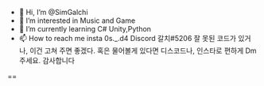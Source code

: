 - 👋 Hi, I’m @SimGalchi
- 👀 I’m interested in Music and Game
- 🌱 I’m currently learning C# Unity,Python
- 📫 How to reach me insta 0s._.d4 Discord 갈치#5206
잘 못된 코드가 있거나, 이건 고쳐 주면 좋겠다.
혹은 물어볼게 있다면
디스코드나, 인스타로 편하게 Dm주세요. 감사합니다

<!---
SimGalchi/SimGalchi is a ✨ special ✨ repository because its `README.md` (this file) appears on your GitHub profile.
You can click the Preview link to take a look at your changes.
--->
==
